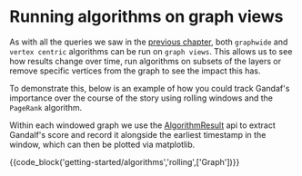 # Running algorithms on graph views 

As with all the queries we saw in the [previous chapter](../views/1_intro.md), both `graphwide` and `vertex centric` algorithms can be run on `graph views`. This allows us to see how results change over time, run algorithms on subsets of the layers or remove specific vertices from the graph to see the impact this has. 

To demonstrate this, below is an example of how you could track Gandaf's importance over the course of the story using rolling windows and the `PageRank` algorithm. 

Within each windowed graph we use the [AlgorithmResult](https://docs.raphtory.com/en/master/#raphtory.AlgorithmResultStrU64) api to extract Gandalf's score and record it alongside the earliest timestamp in the window, which can then be plotted via matplotlib.


{{code_block('getting-started/algorithms','rolling',['Graph'])}}